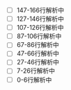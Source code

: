 - [ ] 147-166行解析中
- [ ] 127-146行解析中
- [ ] 107-126行解析中
- [ ] 87-106行解析中
- [ ] 67-86行解析中
- [ ] 47-66行解析中
- [ ] 27-46行解析中
- [ ] 7-26行解析中
- [ ] 0-6行解析中
